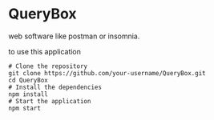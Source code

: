 # QueryBox
web software like postman or insomnia.

to use this application 

````
# Clone the repository
git clone https://github.com/your-username/QueryBox.git
cd QueryBox
# Install the dependencies
npm install
# Start the application
npm start
````